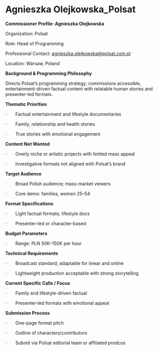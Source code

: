 # Agnieszka Olejkowska_Polsat

**Commissioner Profile: Agnieszka Olejkowska**

Organization: Polsat

Role: Head of Programming

Professional Contact: agnieszka.olejkowska@polsat.com.pl

Location: Warsaw, Poland

**Background & Programming Philosophy**

Directs Polsat’s programming strategy; commissions accessible, entertainment-driven factual content with relatable human stories and presenter-led formats.

**Thematic Priorities**

·       Factual entertainment and lifestyle documentaries

·       Family, relationship and health stories

·       True stories with emotional engagement

**Content Not Wanted**

·       Overly niche or artistic projects with limited mass appeal

·       Investigative formats not aligned with Polsat’s brand

**Target Audience**

·       Broad Polish audience; mass-market viewers

·       Core demo: families, women 25–54

**Format Specifications**

·       Light factual formats; lifestyle docs

·       Presenter-led or character-based

**Budget Parameters**

·       Range: PLN 50K–150K per hour

**Technical Requirements**

·       Broadcast standard; adaptable for linear and online

·       Lightweight production acceptable with strong storytelling

**Current Specific Calls / Focus**

·       Family and lifestyle-driven factual

·       Presenter-led formats with emotional appeal

**Submission Process**

·       One-page format pitch

·       Outline of characters/contributors

·       Submit via Polsat editorial team or affiliated prodcos